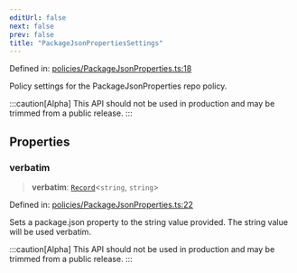 ```yaml
---
editUrl: false
next: false
prev: false
title: "PackageJsonPropertiesSettings"
---
```


Defined in: [policies/PackageJsonProperties.ts:18](https://github.com/tylerbutler/tools-monorepo/blob/main/packages/repopo/src/policies/PackageJsonProperties.ts#L18)

Policy settings for the PackageJsonProperties repo policy.

:::caution[Alpha]
This API should not be used in production and may be trimmed from a public release.
:::

## Properties

### verbatim

> **verbatim**: [`Record`](https://www.typescriptlang.org/docs/handbook/utility-types.html#recordkeys-type)\<`string`, `string`\>

Defined in: [policies/PackageJsonProperties.ts:22](https://github.com/tylerbutler/tools-monorepo/blob/main/packages/repopo/src/policies/PackageJsonProperties.ts#L22)

Sets a package.json property to the string value provided. The string value will be used verbatim.

:::caution[Alpha]
This API should not be used in production and may be trimmed from a public release.
:::
